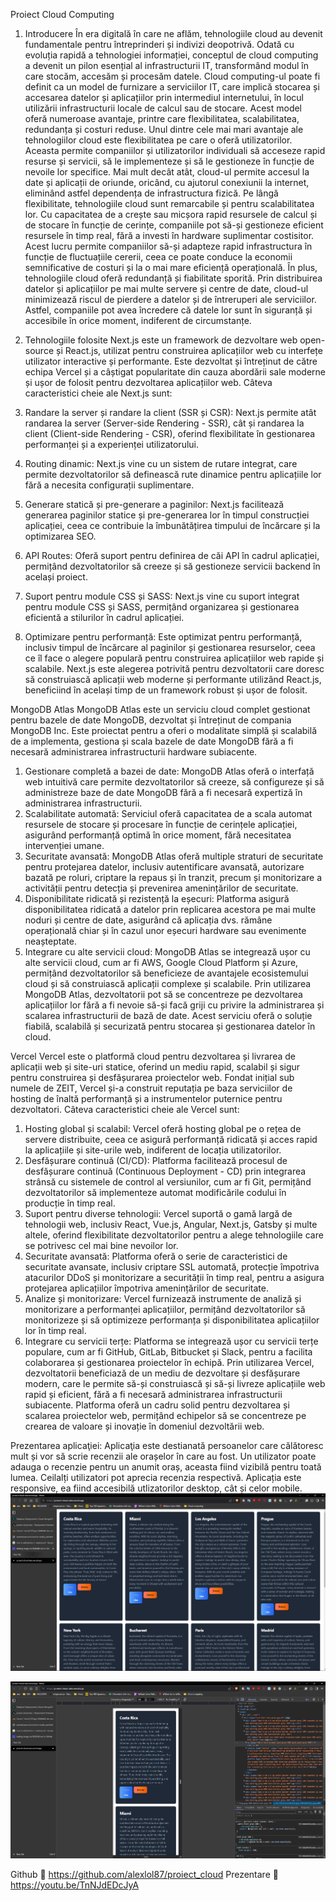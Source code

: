 Proiect Cloud Computing

1. Introducere
În era digitală în care ne aflăm, tehnologiile cloud au devenit fundamentale pentru întreprinderi și indivizi deopotrivă. Odată cu evoluția rapidă a tehnologiei informației, conceptul de cloud computing a devenit un pilon esențial al infrastructurii IT, transformând modul în care stocăm, accesăm și procesăm datele.
Cloud computing-ul poate fi definit ca un model de furnizare a serviciilor IT, care implică stocarea și accesarea datelor și aplicațiilor prin intermediul internetului, în locul utilizării infrastructurii locale de calcul sau de stocare. Acest model oferă numeroase avantaje, printre care flexibilitatea, scalabilitatea, redundanța și costuri reduse.
Unul dintre cele mai mari avantaje ale tehnologiilor cloud este flexibilitatea pe care o oferă utilizatorilor. Aceasta permite companiilor și utilizatorilor individuali să acceseze rapid resurse și servicii, să le implementeze și să le gestioneze în funcție de nevoile lor specifice. Mai mult decât atât, cloud-ul permite accesul la date și aplicații de oriunde, oricând, cu ajutorul conexiunii la internet, eliminând astfel dependența de infrastructura fizică.
Pe lângă flexibilitate, tehnologiile cloud sunt remarcabile și pentru scalabilitatea lor. Cu capacitatea de a crește sau micșora rapid resursele de calcul și de stocare în funcție de cerințe, companiile pot să-și gestioneze eficient resursele în timp real, fără a investi în hardware suplimentar costisitor. Acest lucru permite companiilor să-și adapteze rapid infrastructura în funcție de fluctuațiile cererii, ceea ce poate conduce la economii semnificative de costuri și la o mai mare eficiență operațională.
În plus, tehnologiile cloud oferă redundanță și fiabilitate sporită. Prin distribuirea datelor și aplicațiilor pe mai multe servere și centre de date, cloud-ul minimizează riscul de pierdere a datelor și de întreruperi ale serviciilor. Astfel, companiile pot avea încredere că datele lor sunt în siguranță și accesibile în orice moment, indiferent de circumstanțe.

2. Tehnologiile folosite
Next.js este un framework de dezvoltare web open-source și React.js, utilizat pentru construirea aplicațiilor web cu interfețe utilizator interactive și performante. Este dezvoltat și întreținut de către echipa Vercel și a câștigat popularitate din cauza abordării sale moderne și ușor de folosit pentru dezvoltarea aplicațiilor web.
Câteva caracteristici cheie ale Next.js sunt:
1. Randare la server și randare la client (SSR și CSR): Next.js permite atât randarea la server (Server-side Rendering - SSR), cât și randarea la client (Client-side Rendering - CSR), oferind flexibilitate în gestionarea performanței și a experienței utilizatorului.
2. Routing dinamic: Next.js vine cu un sistem de rutare integrat, care permite dezvoltatorilor să definească rute dinamice pentru aplicațiile lor fără a necesita configurații suplimentare.
3. Generare statică și pre-generare a paginilor: Next.js facilitează generarea paginilor statice și pre-generarea lor în timpul construcției aplicației, ceea ce contribuie la îmbunătățirea timpului de încărcare și la optimizarea SEO.
4. API Routes: Oferă suport pentru definirea de căi API în cadrul aplicației, permițând dezvoltatorilor să creeze și să gestioneze servicii backend în același proiect.
5. Suport pentru module CSS și SASS: Next.js vine cu suport integrat pentru module CSS și SASS, permițând organizarea și gestionarea eficientă a stilurilor în cadrul aplicației.
6. Optimizare pentru performanță: Este optimizat pentru performanță, inclusiv timpul de încărcare al paginilor și gestionarea resurselor, ceea ce îl face o alegere populară pentru construirea aplicațiilor web rapide și scalabile.
Next.js este alegerea potrivită pentru dezvoltatorii care doresc să construiască aplicații web moderne și performante utilizând React.js, beneficiind în același timp de un framework robust și ușor de folosit.

MongoDB Atlas
MongoDB Atlas este un serviciu cloud complet gestionat pentru bazele de date MongoDB, dezvoltat și întreținut de compania MongoDB Inc. Este proiectat pentru a oferi o modalitate simplă și scalabilă de a implementa, gestiona și scala bazele de date MongoDB fără a fi necesară administrarea infrastructurii hardware subiacente.

1. Gestionare completă a bazei de date: MongoDB Atlas oferă o interfață web intuitivă care permite dezvoltatorilor să creeze, să configureze și să administreze baze de date MongoDB fără a fi necesară expertiză în administrarea infrastructurii.
2. Scalabilitate automată: Serviciul oferă capacitatea de a scala automat resursele de stocare și procesare în funcție de cerințele aplicației, asigurând performanță optimă în orice moment, fără necesitatea intervenției umane.
3. Securitate avansată: MongoDB Atlas oferă multiple straturi de securitate pentru protejarea datelor, inclusiv autentificare avansată, autorizare bazată pe roluri, criptare la repaus și în tranzit, precum și monitorizare a activității pentru detecția și prevenirea amenințărilor de securitate.
4. Disponibilitate ridicată și rezistență la eșecuri: Platforma asigură disponibilitatea ridicată a datelor prin replicarea acestora pe mai multe noduri și centre de date, asigurând că aplicația dvs. rămâne operațională chiar și în cazul unor eșecuri hardware sau evenimente neașteptate.
5. Integrare cu alte servicii cloud: MongoDB Atlas se integrează ușor cu alte servicii cloud, cum ar fi AWS, Google Cloud Platform și Azure, permițând dezvoltatorilor să beneficieze de avantajele ecosistemului cloud și să construiască aplicații complexe și scalabile.
Prin utilizarea MongoDB Atlas, dezvoltatorii pot să se concentreze pe dezvoltarea aplicațiilor lor fără a fi nevoie să-și facă griji cu privire la administrarea și scalarea infrastructurii de bază de date. Acest serviciu oferă o soluție fiabilă, scalabilă și securizată pentru stocarea și gestionarea datelor în cloud.

Vercel
Vercel este o platformă cloud pentru dezvoltarea și livrarea de aplicații web și site-uri statice, oferind un mediu rapid, scalabil și sigur pentru construirea și desfășurarea proiectelor web. Fondat inițial sub numele de ZEIT, Vercel și-a construit reputația pe baza serviciilor de hosting de înaltă performanță și a instrumentelor puternice pentru dezvoltatori.
Câteva caracteristici cheie ale Vercel sunt:

1. Hosting global și scalabil: Vercel oferă hosting global pe o rețea de servere distribuite, ceea ce asigură performanță ridicată și acces rapid la aplicațiile și site-urile web, indiferent de locația utilizatorilor.
2. Desfășurare continuă (CI/CD): Platforma facilitează procesul de desfășurare continuă (Continuous Deployment - CD) prin integrarea strânsă cu sistemele de control al versiunilor, cum ar fi Git, permițând dezvoltatorilor să implementeze automat modificările codului în producție în timp real.
3. Suport pentru diverse tehnologii: Vercel suportă o gamă largă de tehnologii web, inclusiv React, Vue.js, Angular, Next.js, Gatsby și multe altele, oferind flexibilitate dezvoltatorilor pentru a alege tehnologiile care se potrivesc cel mai bine nevoilor lor.
4. Securitate avansată: Platforma oferă o serie de caracteristici de securitate avansate, inclusiv criptare SSL automată, protecție împotriva atacurilor DDoS și monitorizare a securității în timp real, pentru a asigura protejarea aplicațiilor împotriva amenințărilor de securitate.
5. Analize și monitorizare: Vercel furnizează instrumente de analiză și monitorizare a performanței aplicațiilor, permițând dezvoltatorilor să monitorizeze și să optimizeze performanța și disponibilitatea aplicațiilor lor în timp real.
6. Integrare cu servicii terțe: Platforma se integrează ușor cu servicii terțe populare, cum ar fi GitHub, GitLab, Bitbucket și Slack, pentru a facilita colaborarea și gestionarea proiectelor în echipă.
Prin utilizarea Vercel, dezvoltatorii beneficiază de un mediu de dezvoltare și desfășurare modern, care le permite să-și construiască și să-și livreze aplicațiile web rapid și eficient, fără a fi necesară administrarea infrastructurii subiacente. Platforma oferă un cadru solid pentru dezvoltarea și scalarea proiectelor web, permițând echipelor să se concentreze pe crearea de valoare și inovație în domeniul dezvoltării web.

Prezentarea aplicaţiei: Aplicaţia este destianată persoanelor care călătoresc mult și vor să scrie recenzii ale orașelor în care au fost. Un utilizator poate adauga o recenzie pentru un anumit oraș, aceasta fiind vizibilă pentru toată lumea. Ceilalți utilizatori pot aprecia recenzia respectivă. Aplicația este responsive, ea fiind accesibilă utlizatorilor desktop, cât și celor mobile.
![alt text](image.png)

![alt text](image-1.png)

Github  <https://github.com/alexlol87/proiect_cloud>
Prezentare  <https://youtu.be/TnNJdEDcJyA>
